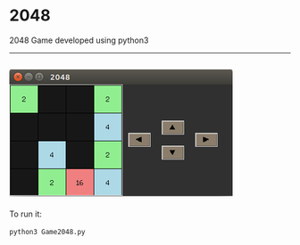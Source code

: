 # 2048
2048 Game developed using python3

---
![alt text](https://github.com/Deoxyss/2048/blob/master/2048_pic.png)
---

To run it:

 `python3 Game2048.py`
